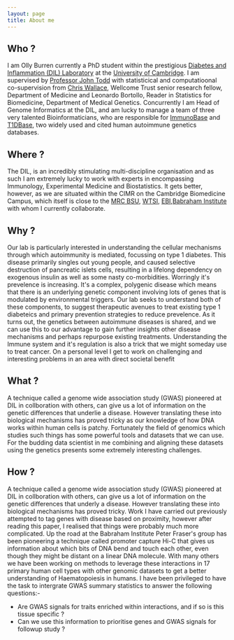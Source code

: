 ```yaml
---
layout: page
title: About me
---
```


## Who ?

I am Olly Burren currently a PhD student within the prestigious [Diabetes and Inflammation (DIL) Laboratory](https://www-gene.cimr.cam.ac.uk/) at the [University of Cambridge](http://www.cam.ac.uk/). I am supervised by <a href="https://en.wikipedia.org/wiki/John_A._Todd_(biologist)">Professor John Todd</a> with statisticical and computatioonal co-supervision from <a href="http://chr1swallace.github.io/">Chris Wallace</a>, Wellcome Trust senior research fellow, Department of Medicine  and Leonardo Bortollo, Reader in Statistics for Biomedicine, Department of Medical Genetics. Concurrently I am Head of Genome Informatics at the DIL, and am lucky to manage a team of three very talented Bioinformaticians, who are responsible for [ImmunoBase](http://www.immunobase.org) and [T1DBase](http://www.t1dbase.org), two widely used and cited human autoimmune genetics databases. 

## Where ?

The DIL, is an incredibly stimulating  multi-discipline organisation and as such I am extremely lucky to work with experts in encompassing Immunology, Experimental Medicine and Biostatistics. It gets better, however, as we are situated within the CIMR on the Cambridge Biomedicine Campus, which itself is close to the [MRC BSU](http://www.mrc-bsu.cam.ac.uk/), [WTSI](http://www.sanger.ac.uk/), [EBI](http://www.ebi.ac.uk),[Babraham Institute](http://www.babraham.ac.uk/) with whom I currently collaborate.

## Why ?

Our lab is particularly interested in understanding the cellular mechanisms through which autoimmunity is mediated, focussing on type 1 diabetes. This disease primarily singles out young people, and caused selective destruction of pancreatic islets cells, resulting in a lifelong dependency on exogenous insulin as well as some nasty co-morbidities. Worringly it's prevelence is increasing. It's a complex, polygenic disease  which means that there is an underlying genetic component involving lots of genes that is modulated by environmental triggers. Our lab seeks to understand both of these components, to suggest therapeutic avenues to treat existing type 1 diabeteics and primary prevention strategies to reduce prevelence. As it turns out, the genetics between autoimmune diseases is shared, and we can use this to our advantage to gain further insights other disease mechanisms and perhaps repurpose existing treatments. Understanding the Immune system and it's regulation is also a trick that we might someday use to treat cancer. On a personal level I get to work on challenging and interesting problems in an area with direct societal benefit 

## What ?

A technique called a genome wide association study (GWAS) pioneered at DIL in collboration with others, can give us a lot of information on the genetic differences that underlie a disease. However translating these into biological mechanisms has proved tricky as our knowledge of how DNA works within human cells is patchy. Fortunately the field of genomics which studies such things has some powerful tools and datasets that we can use. For the budding data scientist in me combining and aligning these datasets using the genetics presents some extremely interesting challenges.   

## How ?

A technique called a genome wide association study (GWAS) pioneered at DIL in collboration with others, can give us a lot of information on the genetic differences that underly a disease. However translating these into biological mechanisms has proved tricky. Work I have carried out previously attempted to tag genes with disease based on proximity, however after reading this paper, I realised that things were probably much more complicated. Up the road at the Babraham Institute Peter Fraser's group has been pioneering a technique called promoter capture Hi-C that gives us information about which bits of DNA bend and touch each other, even though they might be distant on a linear DNA molecule. With many others we have been working on methods to leverage these interactions in 17 primary human cell types with other genomic datasets to get a better understanding of Haematopoiesis in humans. I have been privileged to have the task to intergrate GWAS summary statistics to answer the following questions:-

  * Are GWAS signals for traits enriched within interactions, and if so is this tissue specific ?
  * Can we use this information to prioritise genes and GWAS signals for followup study ?

